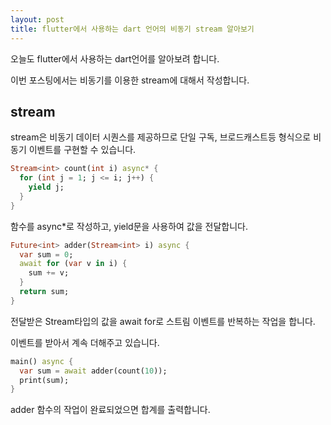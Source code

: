 ```yaml
---
layout: post
title: flutter에서 사용하는 dart 언어의 비동기 stream 알아보기
---
```


오늘도 flutter에서 사용하는 dart언어를 알아보려 합니다.

이번 포스팅에서는 비동기를 이용한 stream에 대해서 작성합니다.

## stream

stream은 비동기 데이터 시퀀스를 제공하므로 단일 구독, 브로드캐스트등 형식으로 비동기 이벤트를 구현할 수 있습니다.

```dart
Stream<int> count(int i) async* {
  for (int j = 1; j <= i; j++) {
    yield j;
  }
}
```

함수를 async*로 작성하고, yield문을 사용하여 값을 전달합니다.

```dart
Future<int> adder(Stream<int> i) async {
  var sum = 0;
  await for (var v in i) {
    sum += v;
  }
  return sum;
}
```

전달받은 Stream타입의 값을 await for로 스트림 이벤트를 반복하는 작업을 합니다.

이벤트를 받아서 계속 더해주고 있습니다.

```dart
main() async {
  var sum = await adder(count(10));
  print(sum);
}
```

adder 함수의 작업이 완료되었으면 합계를 출력합니다.